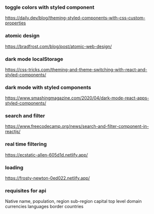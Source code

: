 ### toggle colors with styled component

https://daily.dev/blog/theming-styled-components-with-css-custom-properties

### atomic design

https://bradfrost.com/blog/post/atomic-web-design/

### dark mode localStorage

https://css-tricks.com/theming-and-theme-switching-with-react-and-styled-components/

### dark mode with styled components

https://www.smashingmagazine.com/2020/04/dark-mode-react-apps-styled-components/

### search and filter

https://www.freecodecamp.org/news/search-and-filter-component-in-reactjs/

### real time filtering

https://ecstatic-allen-605d1d.netlify.app/

### loading

https://frosty-newton-0ed022.netlify.app/

### requisites for api

Native name,
population,
region
sub-region
capital
top level domain
currencies
languages
border countries
